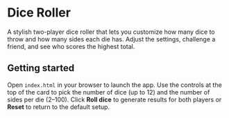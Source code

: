 # Dice Roller

A stylish two-player dice roller that lets you customize how many dice to throw and how many sides each die has. Adjust the settings, challenge a friend, and see who scores the highest total.

## Getting started

Open `index.html` in your browser to launch the app. Use the controls at the top of the card to pick the number of dice (up to 12) and the number of sides per die (2–100). Click **Roll dice** to generate results for both players or **Reset** to return to the default setup.
